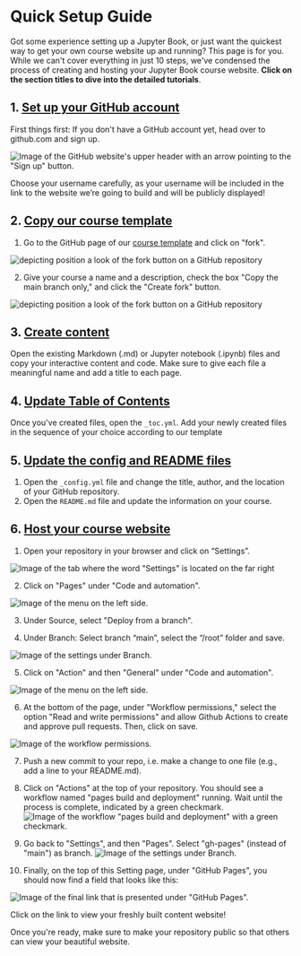 # Quick Setup Guide 

Got some experience setting up a Jupyter Book, or just want the quickest way to get your own course website up and running? This page is for you. While we can't cover everything in just 10 steps, we've condensed the process of creating and hosting your Jupyter Book course website. **Click on the section titles to dive into the detailed tutorials**.

## 1. [Set up your GitHub account](../1_github/account)
First things first: If you don't have a GitHub account yet, head over to github.com and sign up. 

![Image of the GitHub website's upper header with an arrow pointing to the "Sign up" button.](../../static/github_sign-up.png)

Choose your username carefully, as your username will be included in the link to the website we’re going to build and will be publicly displayed! 

## 2. [Copy our course template](../1_github/project)

1. Go to the GitHub page of our [course template](https://github.com/DiLER-Digitell/Course-template) and click on "fork".

![depicting position a look of the fork button on a GitHub repository](../../static/fork.png)

2. Give your course a name and a description, check the box "Copy the main branch only," and click the "Create fork" button.

![depicting position a look of the fork button on a GitHub repository](../../static/create_fork.png)

## 3. [Create content](../3_create/intro)

Open the existing Markdown (.md) or Jupyter notebook (.ipynb) files and copy your interactive content and code. Make sure to give each file a meaningful name and add a title to each page.

## 4. [Update Table of Contents](../3_create/setup-files)

Once you've created files, open the `_toc.yml`. Add your newly created files in the sequence of your choice according to our template

## 5. [Update the config and README files](https://diler-digitell.github.io/tutorial_jupyter_books/content/1_github/template.html#make-your-first-adjustments)

1. Open the `_config.yml` file and change the title, author, and the location of your GitHub repository.
2. Open the `README.md` file and update the information on your course.

## 6. [Host your course website](../2_host/host_website)

1. Open your repository in your browser and click on “Settings”.

![Image of the tab where the word "Settings" is located on the far right](../../static/settings.png)

2. Click on "Pages" under "Code and automation".

![Image of the menu on the left side.](../../static/pages.png)

3. Under Source, select "Deploy from a branch".

4. Under Branch: Select branch “main”, select the “/root” folder and save.

![Image of the settings under Branch.](../../static/branch.png)

5. Click on "Action" and then "General" under "Code and automation".

![Image of the menu on the left side.](../../static/actions-general.png)

6. At the bottom of the page, under "Workflow permissions," select the option "Read and write permissions" and allow Github Actions to create and approve pull requests. Then, click on save.

![Image of the workflow permissions.](../../static/workflow-persmissions.png)

7. Push a new commit to your repo, i.e. make a change to one file (e.g., add a line to your README.md).

8. Click on "Actions" at the top of your repository. You should see a workflow named "pages build and deployment" running. Wait until the process is complete, indicated by a green checkmark.
![Image of the workflow "pages build and deployment" with a green checkmark.](../../static/green-checkmark.png)

9. Go back to "Settings", and then "Pages". Select "gh-pages" (instead of "main") as branch.
![Image of the settings under Branch.](../../static/gh-pages.png)

10. Finally, on the top of this Setting page, under "GitHub Pages", you should now find a field that looks like this:

![Image of the final link that is presented under "GitHub Pages".](../../static/pages_link.png)

Click on the link to view your freshly built content website! 


Once you're ready, make sure to make your repository public so that others can view your beautiful website.


